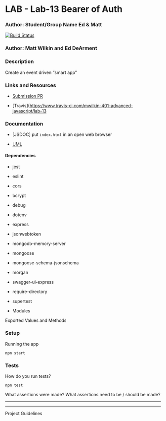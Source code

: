 # LAB - Lab-13 Bearer of Auth
### Author: Student/Group Name Ed & Matt

[![Build Status](https://www.travis-ci.com/mwilkin-401-advanced-javascript/lab-13.svg?branch=dev)](https://www.travis-ci.com/mwilkin-401-advanced-javascript/lab-13)

### Author: Matt Wilkin and Ed DeArment

### Description

Create an event driven “smart app”

### Links and Resources

* [Submission PR](https://github.com/mwilkin-401-advanced-javascript/lab-13/pull/1)

* [Travis](https://www.travis-ci.com/mwilkin-401-advanced-javascript/lab-13


### Documentation

* [JSDOC] put `index.html` in an open web browser

* [UML](https://drive.google.com/open?id=1s3xvLos7ODFcZLznjstf3Q6L61zImFuD)

#### Dependencies
* jest

* eslint

* cors

* bcrypt

* debug

* dotenv

* express

* jsonwebtoken

* mongodb-memory-server

* mongoose

* mongoose-schema-jsonschema

* morgan

* swagger-ui-express

* require-directory

* supertest



* Modules


Exported Values and Methods

### Setup

Running the app

`npm start`

### Tests
How do you run tests?

`npm test`

What assertions were made?
What assertions need to be / should be made?

_________________
_________________

Project Guidelines


